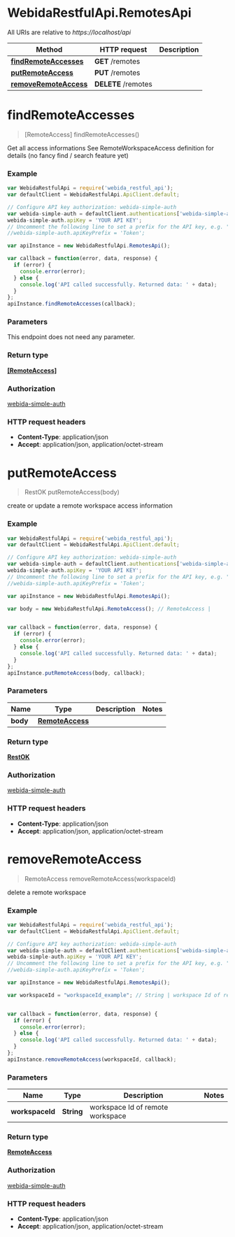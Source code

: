 # WebidaRestfulApi.RemotesApi

All URIs are relative to *https://localhost/api*

Method | HTTP request | Description
------------- | ------------- | -------------
[**findRemoteAccesses**](RemotesApi.md#findRemoteAccesses) | **GET** /remotes | 
[**putRemoteAccess**](RemotesApi.md#putRemoteAccess) | **PUT** /remotes | 
[**removeRemoteAccess**](RemotesApi.md#removeRemoteAccess) | **DELETE** /remotes | 


<a name="findRemoteAccesses"></a>
# **findRemoteAccesses**
> [RemoteAccess] findRemoteAccesses()



Get all access informations See RemoteWorkspaceAccess definition for details (no fancy find / search feature yet) 

### Example
```javascript
var WebidaRestfulApi = require('webida_restful_api');
var defaultClient = WebidaRestfulApi.ApiClient.default;

// Configure API key authorization: webida-simple-auth
var webida-simple-auth = defaultClient.authentications['webida-simple-auth'];
webida-simple-auth.apiKey = 'YOUR API KEY';
// Uncomment the following line to set a prefix for the API key, e.g. "Token" (defaults to null)
//webida-simple-auth.apiKeyPrefix = 'Token';

var apiInstance = new WebidaRestfulApi.RemotesApi();

var callback = function(error, data, response) {
  if (error) {
    console.error(error);
  } else {
    console.log('API called successfully. Returned data: ' + data);
  }
};
apiInstance.findRemoteAccesses(callback);
```

### Parameters
This endpoint does not need any parameter.

### Return type

[**[RemoteAccess]**](RemoteAccess.md)

### Authorization

[webida-simple-auth](../README.md#webida-simple-auth)

### HTTP request headers

 - **Content-Type**: application/json
 - **Accept**: application/json, application/octet-stream

<a name="putRemoteAccess"></a>
# **putRemoteAccess**
> RestOK putRemoteAccess(body)



create or update a remote workspace access information

### Example
```javascript
var WebidaRestfulApi = require('webida_restful_api');
var defaultClient = WebidaRestfulApi.ApiClient.default;

// Configure API key authorization: webida-simple-auth
var webida-simple-auth = defaultClient.authentications['webida-simple-auth'];
webida-simple-auth.apiKey = 'YOUR API KEY';
// Uncomment the following line to set a prefix for the API key, e.g. "Token" (defaults to null)
//webida-simple-auth.apiKeyPrefix = 'Token';

var apiInstance = new WebidaRestfulApi.RemotesApi();

var body = new WebidaRestfulApi.RemoteAccess(); // RemoteAccess | 


var callback = function(error, data, response) {
  if (error) {
    console.error(error);
  } else {
    console.log('API called successfully. Returned data: ' + data);
  }
};
apiInstance.putRemoteAccess(body, callback);
```

### Parameters

Name | Type | Description  | Notes
------------- | ------------- | ------------- | -------------
 **body** | [**RemoteAccess**](RemoteAccess.md)|  | 

### Return type

[**RestOK**](RestOK.md)

### Authorization

[webida-simple-auth](../README.md#webida-simple-auth)

### HTTP request headers

 - **Content-Type**: application/json
 - **Accept**: application/json, application/octet-stream

<a name="removeRemoteAccess"></a>
# **removeRemoteAccess**
> RemoteAccess removeRemoteAccess(workspaceId)



delete a remote workspace

### Example
```javascript
var WebidaRestfulApi = require('webida_restful_api');
var defaultClient = WebidaRestfulApi.ApiClient.default;

// Configure API key authorization: webida-simple-auth
var webida-simple-auth = defaultClient.authentications['webida-simple-auth'];
webida-simple-auth.apiKey = 'YOUR API KEY';
// Uncomment the following line to set a prefix for the API key, e.g. "Token" (defaults to null)
//webida-simple-auth.apiKeyPrefix = 'Token';

var apiInstance = new WebidaRestfulApi.RemotesApi();

var workspaceId = "workspaceId_example"; // String | workspace Id of remote workspace


var callback = function(error, data, response) {
  if (error) {
    console.error(error);
  } else {
    console.log('API called successfully. Returned data: ' + data);
  }
};
apiInstance.removeRemoteAccess(workspaceId, callback);
```

### Parameters

Name | Type | Description  | Notes
------------- | ------------- | ------------- | -------------
 **workspaceId** | **String**| workspace Id of remote workspace | 

### Return type

[**RemoteAccess**](RemoteAccess.md)

### Authorization

[webida-simple-auth](../README.md#webida-simple-auth)

### HTTP request headers

 - **Content-Type**: application/json
 - **Accept**: application/json, application/octet-stream

